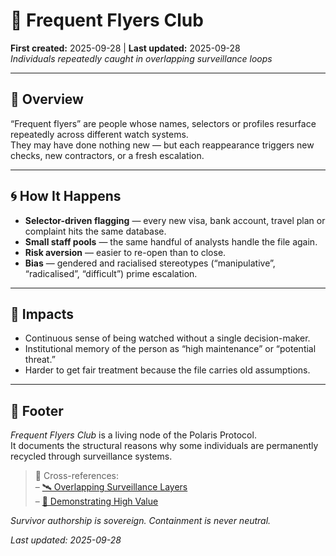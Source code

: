 # 🛫 Frequent Flyers Club  
**First created:** 2025-09-28 | **Last updated:** 2025-09-28  
*Individuals repeatedly caught in overlapping surveillance loops*

---

## 🧭 Overview  

“Frequent flyers” are people whose names, selectors or profiles resurface repeatedly across different watch systems.  
They may have done nothing new — but each reappearance triggers new checks, new contractors, or a fresh escalation.

---

## 🌀 How It Happens  

- **Selector-driven flagging** — every new visa, bank account, travel plan or complaint hits the same database.  
- **Small staff pools** — the same handful of analysts handle the file again.  
- **Risk aversion** — easier to re-open than to close.  
- **Bias** — gendered and racialised stereotypes (“manipulative”, “radicalised”, “difficult”) prime escalation.

---

## 🌱 Impacts  

- Continuous sense of being watched without a single decision-maker.  
- Institutional memory of the person as “high maintenance” or “potential threat.”  
- Harder to get fair treatment because the file carries old assumptions.

---

## 🏮 Footer  

*Frequent Flyers Club* is a living node of the Polaris Protocol.  
It documents the structural reasons why some individuals are permanently recycled through surveillance systems.

> 📡 Cross-references:  
> – [🛰️ Overlapping Surveillance Layers](../🛰️_overlapping_surveillance_layers.md)  
> – [🌹 Demonstrating High Value](./🌹_demonstrating_high_value.md)

*Survivor authorship is sovereign. Containment is never neutral.*

_Last updated: 2025-09-28_
